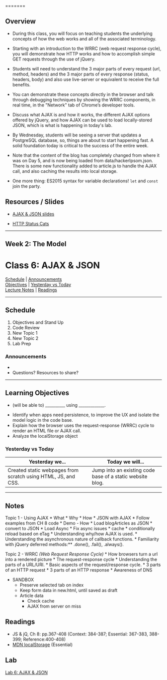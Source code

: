 =======
## Overview
<!-- Provide a general overview of the daily concepts and processes that will be covered in lectures and labs -->

- During this class, you will focus on teaching students the underlying concepts of how the web works and all of the associated terminology.

- Starting with an introduction to the WRRC (web request response cycle), you will demonstrate how HTTP works and how to accomplish simple GET requests through the use of jQuery.

- Students will need to understand the 3 major parts of every request (url, method, headers) and the 3 major parts of every response (status, headers, body) and also use live-server or equivalent to receive the full benefits.

- You can demonstrate these concepts directly in the browser and talk through debugging techniques by showing the WRRC components, in real time, in the "Network" tab of Chrome’s developer tools.

- Discuss what AJAX is and how it works, the different AJAX options offered by jQuery, and how AJAX can be used to load locally-stored JSON, which is what is happening in today's lab.

- By Wednesday, students will be seeing a server that updates a PostgreSQL database, so, things are about to start happening fast. A solid foundation today is critical to the success of the entire week.

- Note that the content of the blog has completely changed from where it was on Day 5, and is now being loaded from data/hackerIpsom.json. There is some new functionality added to article.js to handle the AJAX call, and also caching the results into local storage.

- One more thing: ES2015 syntax for variable declarations! `let` and `const` join the party.


## Resources / Slides
<!-- Provide any links to external slides or other resources that will support the delivery of content. These can also be student-facing docs! -->

* [AJAX & JSON slides](https://www.icloud.com/keynote/000jn1PkD7HgZTb52it73f1Pg#Code_301_-_Class_6)

* [HTTP Status Cats](https://www.flickr.com/photos/girliemac/sets/72157628409467125/)

---

## **Week 2: The Model**
# Class 6: AJAX & JSON

[Schedule](#schedule) | [Announcements](#announcements) </br>
[Objectives](#learning-objectives) | [Yesterday vs Today](#yesterday-vs-today) </br>
[Lecture Notes](#notes) | [Readings](#readings)


<hr></hr>

## Schedule
1. Objectives and Stand Up
1. Code Review
1. New Topic 1
1. New Topic 2
1. Lab Prep

### Announcements
* 
* Questions? Resources to share?

<hr></hr>

## Learning Objectives
- (will be able to) __________ using _____________.
* Identify when apps need persistence, to improve the UX and isolate the model logic in the code base.
* Explain how the browser uses the request-response (WRRC) cycle to render an HTML file or AJAX call.
* Analyze the localStorage object

### Yesterday vs Today
| Yesterday we... | Today we will... |
| --------------- | ---------------- |
| Created static webpages from scratch using HTML, JS, and CSS. | Jump into an existing code base of a static website blog. |

<hr></hr>

## Notes

Topic 1 - Using AJAX
    * What
    * Why
    * How
    * JSON with AJAX
        * Follow examples from CH 8 code
    * Demo - How
        * Load blogArticles as JSON
        * convert to JSON
        * Load Async
        * Fix async issues
        * cache
        * conditionally reload based on eTag
        * Understanding why/how AJAX is used.
        * Understanding the asynchronous nature of callback functions.
        * Familiarity with jQuery deferred methods:** .done(), .fail(), .always().

Topic 2 - WRRC *(Web Request Response Cycle)*
    * How browsers turn a url into a rendered picture
    * The request-response cycle
    * Understanding the parts of a URL/URI.
    * Basic aspects of the request/response cycle.
    * 3 parts of an HTTP request
    * 3 parts of an HTTP response
    * Awareness of DNS
* SANDBOX
    * Preserve selected tab on index
    * Keep form data in new.html, until saved as draft
    * Article data
        * Check cache
        * AJAX from server on miss


## Readings
* JS & jQ, Ch 8: pp.367-408 (Context: 384-387; Essential: 367-383, 388-399; Reference:400-408)
* [MDN localStorage](https://developer.mozilla.org/en-US/docs/Web/API/Web_Storage_API) (Essential)


## Lab
[Lab 6: AJAX & JSON]()
